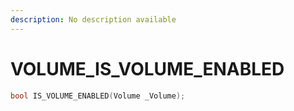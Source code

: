 ```yaml
---
description: No description available 
---
```


# VOLUME\_IS_VOLUME_ENABLED

```cpp
bool IS_VOLUME_ENABLED(Volume _Volume);
```